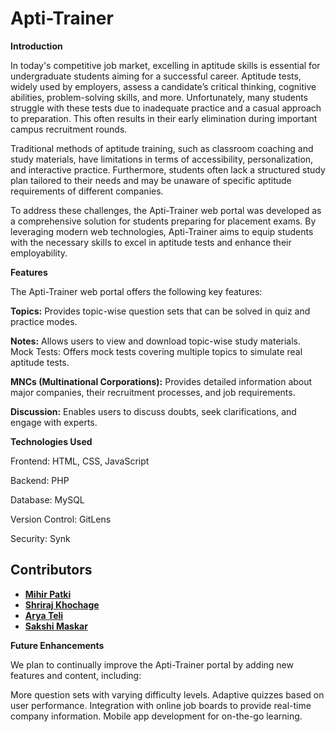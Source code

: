 # Apti-Trainer

**Introduction**

In today's competitive job market, excelling in aptitude skills is essential for undergraduate students aiming for a successful career. Aptitude tests, widely used by employers, assess a candidate’s critical thinking, cognitive abilities, problem-solving skills, and more. Unfortunately, many students struggle with these tests due to inadequate practice and a casual approach to preparation. This often results in their early elimination during important campus recruitment rounds.

Traditional methods of aptitude training, such as classroom coaching and study materials, have limitations in terms of accessibility, personalization, and interactive practice. Furthermore, students often lack a structured study plan tailored to their needs and may be unaware of specific aptitude requirements of different companies.

To address these challenges, the Apti-Trainer web portal was developed as a comprehensive solution for students preparing for placement exams. By leveraging modern web technologies, Apti-Trainer aims to equip students with the necessary skills to excel in aptitude tests and enhance their employability.

**Features**

The Apti-Trainer web portal offers the following key features:

**Topics:** Provides topic-wise question sets that can be solved in quiz and practice modes.

**Notes:** Allows users to view and download topic-wise study materials.
Mock Tests: Offers mock tests covering multiple topics to simulate real aptitude tests.

**MNCs (Multinational Corporations):** Provides detailed information about major companies, their recruitment processes, and job requirements.

**Discussion:** Enables users to discuss doubts, seek clarifications, and engage with experts.

**Technologies Used**

Frontend: HTML, CSS, JavaScript

Backend: PHP

Database: MySQL

Version Control: GitLens

Security: Synk


## Contributors
- **[Mihir Patki](https://github.com/Mihir-Patki)** 
- **[Shriraj Khochage](https://github.com/Shri-15k)** 
- **[Arya Teli](https://github.com/aaryat)** 
- **[Sakshi Maskar](https://github.com/SakshiMaskar)** 

**Future Enhancements**

We plan to continually improve the Apti-Trainer portal by adding new features and content, including:

More question sets with varying difficulty levels.
Adaptive quizzes based on user performance.
Integration with online job boards to provide real-time company information.
Mobile app development for on-the-go learning.
